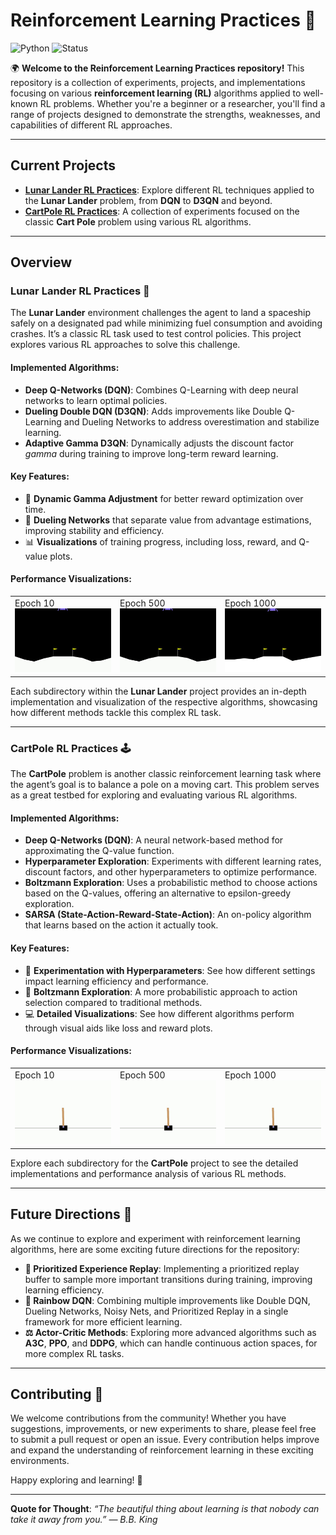 # **Reinforcement Learning Practices 🚀**

![Python](https://img.shields.io/badge/python-3.7%20%7C%203.8%20%7C%203.9-blue)
![Status](https://img.shields.io/badge/status-active-green)

🌍 **Welcome to the Reinforcement Learning Practices repository!** This repository is a collection of experiments, projects, and implementations focusing on various **reinforcement learning (RL)** algorithms applied to well-known RL problems. Whether you're a beginner or a researcher, you'll find a range of projects designed to demonstrate the strengths, weaknesses, and capabilities of different RL approaches. 

---

## **Current Projects**
- [**Lunar Lander RL Practices**](Lunar_Lander/): Explore different RL techniques applied to the **Lunar Lander** problem, from **DQN** to **D3QN** and beyond.
- [**CartPole RL Practices**](Cartpole/): A collection of experiments focused on the classic **Cart Pole** problem using various RL algorithms.

---

## **Overview**

### **Lunar Lander RL Practices 🚀**

The **Lunar Lander** environment challenges the agent to land a spaceship safely on a designated pad while minimizing fuel consumption and avoiding crashes. It’s a classic RL task used to test control policies. This project explores various RL approaches to solve this challenge.

#### **Implemented Algorithms**:
- **Deep Q-Networks (DQN)**: Combines Q-Learning with deep neural networks to learn optimal policies.
- **Dueling Double DQN (D3QN)**: Adds improvements like Double Q-Learning and Dueling Networks to address overestimation and stabilize learning.
- **Adaptive Gamma D3QN**: Dynamically adjusts the discount factor *gamma* during training to improve long-term reward learning.

#### **Key Features**:
- 🔄 **Dynamic Gamma Adjustment** for better reward optimization over time.
- 🏅 **Dueling Networks** that separate value from advantage estimations, improving stability and efficiency.
- 📊 **Visualizations** of training progress, including loss, reward, and Q-value plots.

#### **Performance Visualizations**:
<table>
  <tr>
    <td>Epoch 10<br><img src="Lunar_Lander/adaptive_gamma/assets/10epoch.gif" alt="Epoch 10 Performance" width="240px"></td>
    <td>Epoch 500<br><img src="Lunar_Lander/adaptive_gamma/assets/500epoch.gif" alt="Epoch 500 Performance" width="240px"></td>
    <td>Epoch 1000<br><img src="Lunar_Lander/adaptive_gamma/assets/1000epoch.gif" alt="Epoch 1000 Performance" width="240px"></td>
  </tr>
</table>

Each subdirectory within the **Lunar Lander** project provides an in-depth implementation and visualization of the respective algorithms, showcasing how different methods tackle this complex RL task.

---

### **CartPole RL Practices 🕹️**

The **CartPole** problem is another classic reinforcement learning task where the agent’s goal is to balance a pole on a moving cart. This problem serves as a great testbed for exploring and evaluating various RL algorithms.

#### **Implemented Algorithms**:
- **Deep Q-Networks (DQN)**: A neural network-based method for approximating the Q-value function.
- **Hyperparameter Exploration**: Experiments with different learning rates, discount factors, and other hyperparameters to optimize performance.
- **Boltzmann Exploration**: Uses a probabilistic method to choose actions based on the Q-values, offering an alternative to epsilon-greedy exploration.
- **SARSA (State-Action-Reward-State-Action)**: An on-policy algorithm that learns based on the action it actually took.

#### **Key Features**:
- 🧪 **Experimentation with Hyperparameters**: See how different settings impact learning efficiency and performance.
- 🎲 **Boltzmann Exploration**: A more probabilistic approach to action selection compared to traditional methods.
- 💻 **Detailed Visualizations**: See how different algorithms perform through visual aids like loss and reward plots.

#### **Performance Visualizations**:
<table>
  <tr>
    <td>Epoch 10<br><img src="assets/Cartpole/10epoch.gif" alt="Epoch 10 Performance" width="240px"></td>
    <td>Epoch 500<br><img src="assets/Cartpole/500epoch.gif" alt="Epoch 500 Performance" width="240px"></td>
    <td>Epoch 1000<br><img src="assets/Cartpole/1000epoch.gif" alt="Epoch 1000 Performance" width="240px"></td>
  </tr>
</table>

Explore each subdirectory for the **CartPole** project to see the detailed implementations and performance analysis of various RL methods.

---

## **Future Directions 🚀**

As we continue to explore and experiment with reinforcement learning algorithms, here are some exciting future directions for the repository:

- **🌟 Prioritized Experience Replay**: Implementing a prioritized replay buffer to sample more important transitions during training, improving learning efficiency.
- **🌈 Rainbow DQN**: Combining multiple improvements like Double DQN, Dueling Networks, Noisy Nets, and Prioritized Replay in a single framework for more efficient learning.
- **⚖️ Actor-Critic Methods**: Exploring more advanced algorithms such as **A3C**, **PPO**, and **DDPG**, which can handle continuous action spaces, for more complex RL tasks.

---

## **Contributing 🎉**

We welcome contributions from the community! Whether you have suggestions, improvements, or new experiments to share, please feel free to submit a pull request or open an issue. Every contribution helps improve and expand the understanding of reinforcement learning in these exciting environments.

Happy exploring and learning! 🚀

---

**Quote for Thought**: 
*“The beautiful thing about learning is that nobody can take it away from you.” — B.B. King*

